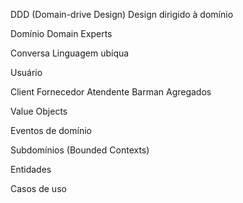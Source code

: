 DDD (Domain-drive Design)
Design dirigido à domínio

Domínio
Domain Experts

Conversa
Linguagem ubíqua

Usuário

Client
Fornecedor
Atendente
Barman
Agregados

Value Objects

Eventos de domínio

Subdomínios (Bounded Contexts)

Entidades

Casos de uso

